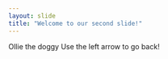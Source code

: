 ```yaml
---
layout: slide
title: "Welcome to our second slide!"
---
```

Ollie the doggy
Use the left arrow to go back!
